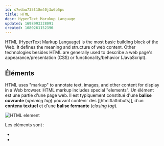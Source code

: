 ```yaml
---
id: s7wdaw735t18m40j3w6p5pu
title: HTML
desc: HyperText Marukup Language
updated: 1698993328091
created: 1680261152396
---
```


HTML (HyperText Markup Language) is the most basic building block of the Web. It defines the meaning and structure of web content. Other technologies besides HTML are generally used to describe a web page's appearance/presentation (CSS) or functionality/behavior (JavaScript).

## Éléments

HTML uses "markup" to annotate text, images, and other content for display in a Web browser. HTML markup includes special "elements". Un élément est une partie d'une page web. Il est typiquement constitué d'une **balise ouvrante** (_opening tag_) pouvant contenir des [[html#attributs]], d'un **contenu textuel** et d'une **balise fermante** (_closing tag_).

![HTML element](/assets/anatomy-of-an-html-element.png)

Les éléments sont :

- <head>
- <title>
- <body>
- <header>

## Attributs

Un attribut permet de fournir des informations supplémentaires sur [[html#éléments]]. Il doit être inclu dans la balise ouvrante :

```html
<a href="https//example.com">Website</a>
```

Pour reconnaître un attribut, on fait attention à :

- L'attribut se trouve dans la balise ouvrante ;
- Il est suivit par le signe `=` ;
- La valeur de l'attribut est contenu entre guillaumets `"example"`

## Commentaires

Les commentaires HTML commencent par `<!--` et se terminent par `-->`.

```html
<!-- Fill out this section after waking up -->
```

```html
<!--
    this is an html comment
-->
```

## CSS

En HTML, il n'est pas recommandé d'inclure les style dans les balises HTML. On utilise donc deux fichiers distincts. Le premier, `index.html` est utilisé pour le contenu en HTML. Le deuxième, `stlye.css` est utilisé pour la mise en forme de la page web. Pour inclure le fichier CSS dans le fichier HTML on utilise l'élément [[html.<link>]] qu'on insère dans l'élément `<head>`.

```html
<head>
  <link href="style.css" rel="stylesheet" />
</head>
```

## Références

- [mdn web docs: HTML](https://developer.mozilla.org/en-US/docs/Web/HTML)
- [mdn web docs: Element](https://developer.mozilla.org/en-US/docs/Glossary/Element)
